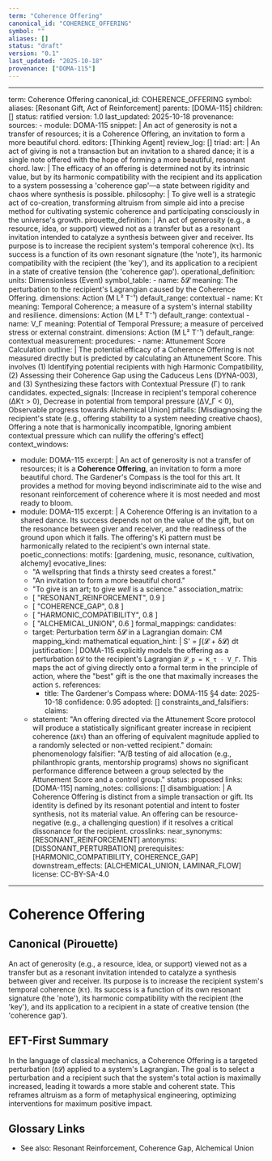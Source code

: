 ```yaml
---
term: "Coherence Offering"
canonical_id: "COHERENCE_OFFERING"
symbol: ""
aliases: []
status: "draft"
version: "0.1"
last_updated: "2025-10-18"
provenance: ["DOMA-115"]
---
```


---
term: Coherence Offering
canonical_id: COHERENCE_OFFERING
symbol: 
aliases: [Resonant Gift, Act of Reinforcement]
parents: [DOMA-115]
children: []
status: ratified
version: 1.0
last_updated: 2025-10-18
provenance:
  sources:
    - module: DOMA-115
      snippet: |
        An act of generosity is not a transfer of resources; it is a Coherence Offering, an invitation to form a more beautiful chord.
  editors: [Thinking Agent]
  review_log: []
triad:
  art: |
    An act of giving is not a transaction but an invitation to a shared dance; it is a single note offered with the hope of forming a more beautiful, resonant chord.
  law: |
    The efficacy of an offering is determined not by its intrinsic value, but by its harmonic compatibility with the recipient and its application to a system possessing a 'coherence gap'—a state between rigidity and chaos where synthesis is possible.
  philosophy: |
    To give well is a strategic act of co-creation, transforming altruism from simple aid into a precise method for cultivating systemic coherence and participating consciously in the universe's growth.
pirouette_definition: |
  An act of generosity (e.g., a resource, idea, or support) viewed not as a transfer but as a resonant invitation intended to catalyze a synthesis between giver and receiver. Its purpose is to increase the recipient system's temporal coherence (`Kτ`). Its success is a function of its own resonant signature (the 'note'), its harmonic compatibility with the recipient (the 'key'), and its application to a recipient in a state of creative tension (the 'coherence gap').
operational_definition:
  units: Dimensionless (Event)
  symbol_table:
    - name: δ𝓛
      meaning: The perturbation to the recipient's Lagrangian caused by the Coherence Offering.
      dimensions: Action (M L² T⁻¹)
      default_range: contextual
    - name: Kτ
      meaning: Temporal Coherence; a measure of a system's internal stability and resilience.
      dimensions: Action (M L² T⁻¹)
      default_range: contextual
    - name: V_Γ
      meaning: Potential of Temporal Pressure; a measure of perceived stress or external constraint.
      dimensions: Action (M L² T⁻¹)
      default_range: contextual
  measurement:
    procedures:
      - name: Attunement Score Calculation
        outline: |
          The potential efficacy of a Coherence Offering is not measured directly but is predicted by calculating an Attunement Score. This involves (1) Identifying potential recipients with high Harmonic Compatibility, (2) Assessing their Coherence Gap using the Caduceus Lens (DYNA-003), and (3) Synthesizing these factors with Contextual Pressure (Γ) to rank candidates.
        expected_signals: [Increase in recipient's temporal coherence (ΔKτ > 0), Decrease in potential from temporal pressure (ΔV_Γ < 0), Observable progress towards Alchemical Union]
        pitfalls: [Misdiagnosing the recipient's state (e.g., offering stability to a system needing creative chaos), Offering a note that is harmonically incompatible, Ignoring ambient contextual pressure which can nullify the offering's effect]
context_windows:
  - module: DOMA-115
    excerpt: |
      An act of generosity is not a transfer of resources; it is a **Coherence Offering**, an invitation to form a more beautiful chord. The Gardener's Compass is the tool for this art. It provides a method for moving beyond indiscriminate aid to the wise and resonant reinforcement of coherence where it is most needed and most ready to bloom.
  - module: DOMA-115
    excerpt: |
      A Coherence Offering is an invitation to a shared dance. Its success depends not on the value of the gift, but on the resonance between giver and receiver, and the readiness of the ground upon which it falls. The offering's Ki pattern must be harmonically related to the recipient's own internal state.
poetic_connections:
  motifs: [gardening, music, resonance, cultivation, alchemy]
  evocative_lines:
    - "A wellspring that finds a thirsty seed creates a forest."
    - "An invitation to form a more beautiful chord."
    - "To give is an art; to give *well* is a science."
  association_matrix:
    - [ "RESONANT_REINFORCEMENT", 0.9 ]
    - [ "COHERENCE_GAP", 0.8 ]
    - [ "HARMONIC_COMPATIBILITY", 0.8 ]
    - [ "ALCHEMICAL_UNION", 0.6 ]
formal_mappings:
  candidates:
    - target: Perturbation term δ𝓛 in a Lagrangian
      domain: CM
      mapping_kind: mathematical
      equation_hint: |
        S' = ∫(𝓛 + δ𝓛) dt
      justification: |
        DOMA-115 explicitly models the offering as a perturbation `δ𝓛` to the recipient's Lagrangian `𝓛_p = K_τ - V_Γ`. This maps the act of giving directly onto a formal term in the principle of action, where the "best" gift is the one that maximally increases the action `S`.
      references:
        - title: The Gardener's Compass
          where: DOMA-115 §4
          date: 2025-10-18
      confidence: 0.95
  adopted: []
constraints_and_falsifiers:
  claims:
    - statement: "An offering directed via the Attunement Score protocol will produce a statistically significant greater increase in recipient coherence (`ΔKτ`) than an offering of equivalent magnitude applied to a randomly selected or non-vetted recipient."
      domain: phenomenology
      falsifier: "A/B testing of aid allocation (e.g., philanthropic grants, mentorship programs) shows no significant performance difference between a group selected by the Attunement Score and a control group."
      status: proposed
      links: [DOMA-115]
naming_notes:
  collisions: []
  disambiguation: |
    A Coherence Offering is distinct from a simple transaction or gift. Its identity is defined by its resonant potential and intent to foster synthesis, not its material value. An offering can be resource-negative (e.g., a challenging question) if it resolves a critical dissonance for the recipient.
crosslinks:
  near_synonyms: [RESONANT_REINFORCEMENT]
  antonyms: [DISSONANT_PERTURBATION]
  prerequisites: [HARMONIC_COMPATIBILITY, COHERENCE_GAP]
  downstream_effects: [ALCHEMICAL_UNION, LAMINAR_FLOW]
license: CC-BY-SA-4.0
---

# Coherence Offering

## Canonical (Pirouette)
An act of generosity (e.g., a resource, idea, or support) viewed not as a transfer but as a resonant invitation intended to catalyze a synthesis between giver and receiver. Its purpose is to increase the recipient system's temporal coherence (`Kτ`). Its success is a function of its own resonant signature (the 'note'), its harmonic compatibility with the recipient (the 'key'), and its application to a recipient in a state of creative tension (the 'coherence gap').

## EFT-First Summary
In the language of classical mechanics, a Coherence Offering is a targeted perturbation (`δ𝓛`) applied to a system's Lagrangian. The goal is to select a perturbation and a recipient such that the system's total action is maximally increased, leading it towards a more stable and coherent state. This reframes altruism as a form of metaphysical engineering, optimizing interventions for maximum positive impact.

## Glossary Links
- See also: Resonant Reinforcement, Coherence Gap, Alchemical Union